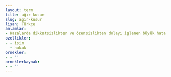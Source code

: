 ```yaml
---
layout: term
title: ağır kusur
slug: agir-kusur
lisan: Türkçe
anlamlar:
- Kazalarda dikkatsizlikten ve özensizlikten dolayı işlenen büyük hata
ozellikler:
- - isim
  - hukuk
ornekler:
- - ''
orneklerkaynak:
- - ''
---
```

